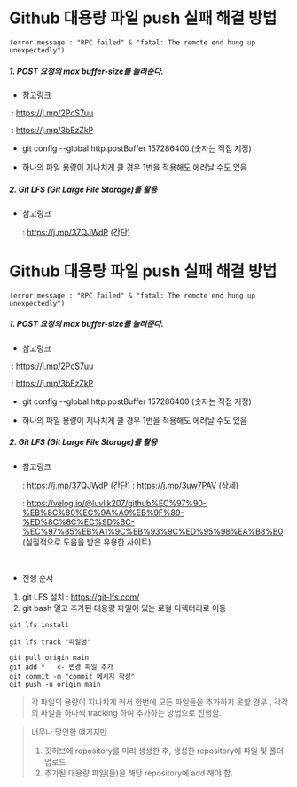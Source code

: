 # Github 대용량 파일 push 실패 해결 방법



```
(error message : "RPC failed" & "fatal: The remote end hung up unexpectedly")
```



##### 1. POST 요청의 max buffer-size를 늘려준다.

* 참고링크

​      : https://j.mp/2PcS7uu

​      : https://j.mp/3bEzZkP

* git config --global http.postBuffer 157286400  (숫자는 직접 지정)

* 하나의 파일 용량이 지나치게 클 경우 1번을 적용해도 에러날 수도 있음



##### 2. Git LFS (Git Large File Storage)를 활용

* 참고링크

  : https://j.mp/37QJWdP (간단)



# Github 대용량 파일 push 실패 해결 방법



```
(error message : "RPC failed" & "fatal: The remote end hung up unexpectedly")
```



##### 1. POST 요청의 max buffer-size를 늘려준다.

* 참고링크

​      : https://j.mp/2PcS7uu

​      : https://j.mp/3bEzZkP

* git config --global http.postBuffer 157286400  (숫자는 직접 지정)

* 하나의 파일 용량이 지나치게 클 경우 1번을 적용해도 에러날 수도 있음



##### 2. Git LFS (Git Large File Storage)를 활용

* 참고링크

  : https://j.mp/37QJWdP (간단)
  : https://j.mp/3uw7PAV (상세)
  
  : https://velog.io/@luvlik207/github%EC%97%90-%EB%8C%80%EC%9A%A9%EB%9F%89-%ED%8C%8C%EC%9D%BC-%EC%97%85%EB%A1%9C%EB%93%9C%ED%95%98%EA%B8%B0 (실질적으로 도움을 받은 유용한 사이트)
  
  </br>
  
* 진행 순서
1. git LFS 설치 : https://git-lfs.com/
2. git bash 열고 추가된 대용량 파일이 있는 로컬 디렉터리로 이동
```
git lfs install
```
```
git lfs track "파일명"
```
```
git pull origin main
git add *   <- 변경 파일 추가
git commit -m "commit 메시지 작성"
git push -u origin main 
```
> 각 파일의 용량이 지나치게 커서 한번에 모든 파일들을 추가하지 못할 경우 , 각각의 파일을 하나씩 tracking 하여 추가하는 방법으로 진행함.

> 너무나 당연한 얘기지만
>
> 1. 깃허브에 repository를 미리 생성한 후, 생성한 repository에 파일 및 폴더 업로드
> 2. 추가될 대용량 파일(들)을 해당 repository에 add 해야 함.

